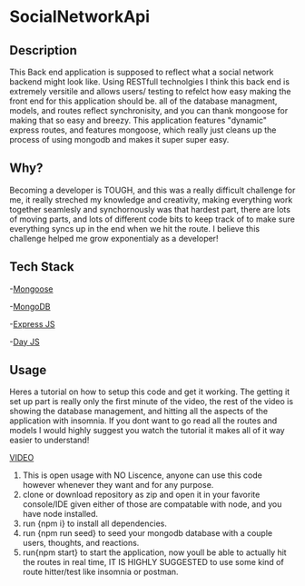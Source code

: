 # SocialNetworkApi

## Description

  This Back end application is supposed to reflect what a social network backend might look like. Using RESTfull technolgies I think this back end is extremely versitile and allows users/ testing to refelct how easy making the front end for this application should be. all of the database managment, models, and routes reflect synchronisity, and you can thank mongoose for making that so easy and breezy. This application features "dynamic" express routes, and features mongoose, which really just cleans up the process of using mongodb and makes it super super easy.

## Why?

  Becoming a developer is TOUGH, and this was a really difficult challenge for me, it really streched my knowledge and creativity, making everything work together seamlesly and synchornously was that hardest part, there are lots of moving parts, and lots of different code bits to keep track of to make sure everything syncs up in the end when we hit the route. I believe this challenge helped me grow exponentialy as a developer!

## Tech Stack

-[Mongoose](https://mongoosejs.com/)

-[MongoDB](https://www.mongodb.com/cloud/atlas/lp/try4?utm_content=rlsavisitor&utm_source=google&utm_campaign=search_gs_pl_evergreen_atlas_core_retarget-brand_gic-null_amers-us-ca_ps-all_desktop_eng_lead&utm_term=mongodb&utm_medium=cpc_paid_search&utm_ad=e&utm_ad_campaign_id=14291004479&adgroup=128837427347&cq_cmp=14291004479&gclid=CjwKCAiAjPyfBhBMEiwAB2CCIgevI1JfCVqWwPiWrtAyuJDj3y0nJJ4sKbxbEdlobG7ul2a1_9SNPhoCwE0QAvD_BwE)

-[Express JS](https://expressjs.com/)

-[Day JS](https://day.js.org/)

## Usage

  Heres a tutorial on how to setup this code and get it working. The getting it set up part is really only the first minute of the video, the rest of the video is showing the database management, and hitting all the aspects of the application with insomnia. If you dont want to go read all the routes and models I would highly suggest you watch the tutorial it makes all of it way easier to understand!

[VIDEO](https://drive.google.com/file/d/16CKqcdcKFKEF_hMN88W9RCRGpXFUoDf5/view?usp=sharing)

  1. This is open usage with NO Liscence, anyone can use this code however whenever they want and for any purpose.
  2. clone or download repository as zip and open it in your favorite console/IDE given either of those are compatable with node, and you have node installed.
  3. run {npm i} to install all dependencies.
  4. run {npm run seed} to seed your mongodb database with a couple users, thoughts, and reactions.
  5. run{npm start} to start the application, now youll be able to actually hit the routes in real time, IT IS HIGHLY SUGGESTED to use some kind of route hitter/test like insomnia or postman.
